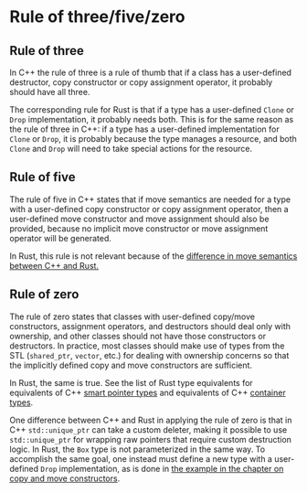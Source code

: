 # Rule of three/five/zero

## Rule of three

In C++ the rule of three is a rule of thumb that if a class has a user-defined
destructor, copy constructor or copy assignment operator, it probably should
have all three.

The corresponding rule for Rust is that if a type has a user-defined `Clone` or
`Drop` implementation, it probably needs both. This is for the same reason as
the rule of three in C++: if a type has a user-defined implementation for
`Clone` or `Drop`, it is probably because the type manages a resource, and both
`Clone` and `Drop` will need to take special actions for the resource.

## Rule of five

The rule of five in C++ states that if move semantics are needed for a type with
a user-defined copy constructor or copy assignment operator, then a user-defined
move constructor and move assignment should also be provided, because no
implicit move constructor or move assignment operator will be generated.

In Rust, this rule is not relevant because of the [difference in move semantics
between C++ and Rust.](copy_and_move_constructors.md#move-constructors)

## Rule of zero

The rule of zero states that classes with user-defined copy/move constructors,
assignment operators, and destructors should deal only with ownership, and other
classes should not have those constructors or destructors. In practice, most
classes should make use of types from the STL (`shared_ptr`, `vector`, etc.) for
dealing with ownership concerns so that the implicitly defined copy and move
constructors are sufficient.

In Rust, the same is true. See the list of Rust type equivalents for equivalents
of C++ [smart pointer types](/idioms/type_equivalents.md#pointers) and
equivalents of C++ [container types](/idioms/type_equivalents.md#containers).

One difference between C++ and Rust in applying the rule of zero is that in C++
`std::unique_ptr` can take a custom deleter, making it possible to use
`std::unique_ptr` for wrapping raw pointers that require custom destruction
logic. In Rust, the `Box` type is not parameterized in the same way. To
accomplish the same goal, one instead must define a new type with a user-defined
`Drop` implementation, as is done in [the example in the chapter on copy and
move
constructors](/idioms/constructors/copy_and_move_constructors.md#user-defined-constructors).
